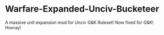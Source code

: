 # Warfare-Expanded-Unciv-Bucketeer
A massive unit expansion mod for Unciv G&amp;K Ruleset!
Now fixed for G&K! Hooray!
